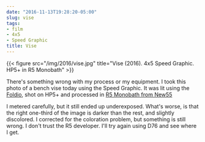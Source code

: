 ```yaml
---
date: "2016-11-13T19:28:20-05:00"
slug: vise
tags:
- film
- 4x5
- Speed Graphic
title: Vise
---
```


{{< figure src="/img/2016/vise.jpg" title="Vise (2016). 4x5 Speed Graphic. HP5+ in R5 Monobath" >}}


There's something wrong with my process or my equipment. I took this photo of a
bench vise today using the Speed Graphic. It was lit using
the [Foldio](http://photojojo.com/awesomeness/foldio-portable-studio), shot on
HP5+ and processed in [R5 Monobath from New55](http://new55-film.myshopify.com/products/r5-monobath-developer?variant=8415508355)

I metered carefully, but it still ended up underexposed. What's worse, is that
the right one-third of the image is darker than the rest, and slightly
discolored. I corrected for the coloration problem, but something is still
wrong. I don't trust the R5 developer. I'll try again using D76 and see where I
get.

